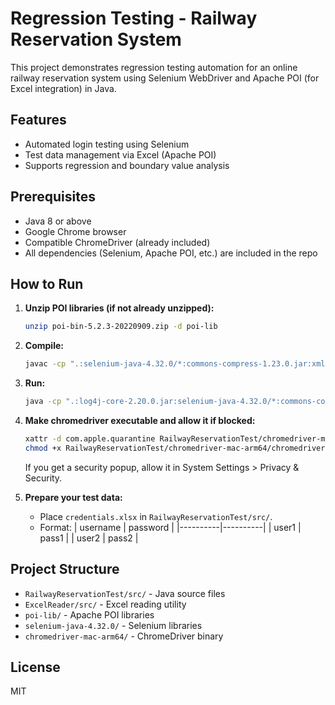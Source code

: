 # Regression Testing - Railway Reservation System

This project demonstrates regression testing automation for an online railway reservation system using Selenium WebDriver and Apache POI (for Excel integration) in Java.

## Features
- Automated login testing using Selenium
- Test data management via Excel (Apache POI)
- Supports regression and boundary value analysis

## Prerequisites
- Java 8 or above
- Google Chrome browser
- Compatible ChromeDriver (already included)
- All dependencies (Selenium, Apache POI, etc.) are included in the repo

## How to Run

1. **Unzip POI libraries (if not already unzipped):**
   ```zsh
   unzip poi-bin-5.2.3-20220909.zip -d poi-lib
   ```

2. **Compile:**
   ```zsh
   javac -cp ".:selenium-java-4.32.0/*:commons-compress-1.23.0.jar:xmlbeans-5.1.1.jar:poi-lib/poi-bin-5.2.3/poi-5.2.3.jar:poi-lib/poi-bin-5.2.3/poi-ooxml-5.2.3.jar:poi-lib/poi-bin-5.2.3/poi-ooxml-full-5.2.3.jar:poi-lib/poi-bin-5.2.3/lib/*" RailwayReservationTest/src/ExcelReader.java RailwayReservationTest/src/LoginTest.java
   ```

3. **Run:**
   ```zsh
   java -cp ".:log4j-core-2.20.0.jar:selenium-java-4.32.0/*:commons-compress-1.23.0.jar:xmlbeans-5.1.1.jar:poi-lib/poi-bin-5.2.3/poi-5.2.3.jar:poi-lib/poi-bin-5.2.3/poi-ooxml-5.2.3.jar:poi-lib/poi-bin-5.2.3/poi-ooxml-full-5.2.3.jar:poi-lib/poi-bin-5.2.3/lib/*:RailwayReservationTest/src" LoginTest
   ```

4. **Make chromedriver executable and allow it if blocked:**
   ```zsh
   xattr -d com.apple.quarantine RailwayReservationTest/chromedriver-mac-arm64/chromedriver
   chmod +x RailwayReservationTest/chromedriver-mac-arm64/chromedriver
   ```
   If you get a security popup, allow it in System Settings > Privacy & Security.

5. **Prepare your test data:**
   - Place `credentials.xlsx` in `RailwayReservationTest/src/`.
   - Format:
     | username | password |
     |----------|----------|
     | user1    | pass1    |
     | user2    | pass2    |

## Project Structure
- `RailwayReservationTest/src/` - Java source files
- `ExcelReader/src/` - Excel reading utility
- `poi-lib/` - Apache POI libraries
- `selenium-java-4.32.0/` - Selenium libraries
- `chromedriver-mac-arm64/` - ChromeDriver binary

## License
MIT
